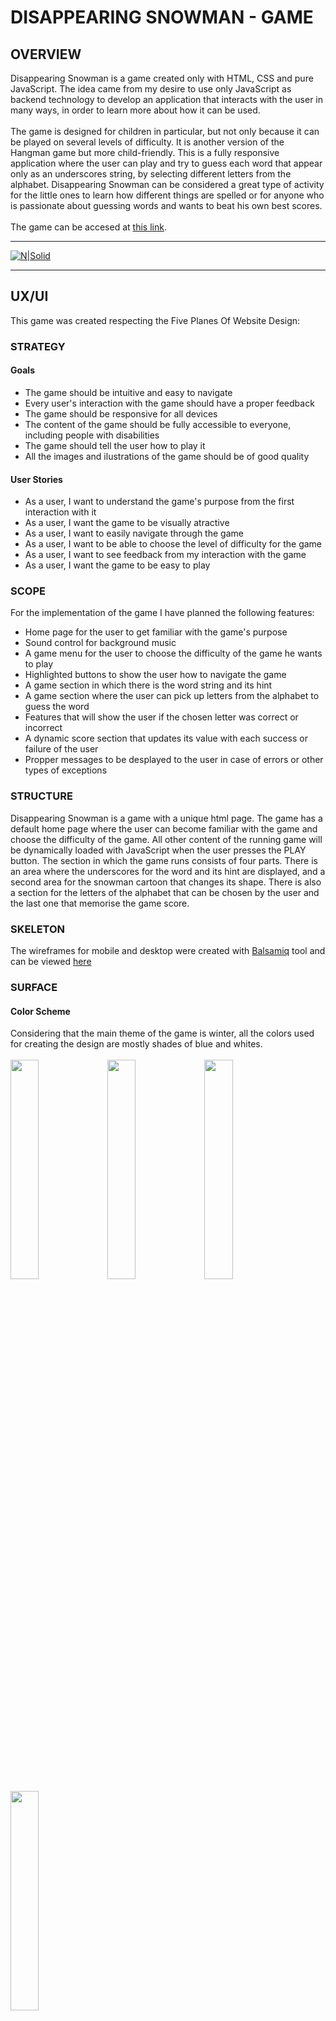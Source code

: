 # DISAPPEARING SNOWMAN - GAME
## OVERVIEW
Disappearing Snowman is a game created only with HTML, CSS and pure JavaScript. The idea came from my desire to use only JavaScript as backend technology to develop an application that interacts with the user in many ways, in order to learn more about how it can be used.<br><br>
The game is designed for children in particular, but not only because it can be played on several levels of difficulty. It is another version of the Hangman game but more child-friendly. This is a fully responsive application where the user can play and try to guess each word that appear only as an underscores string, by selecting different letters from the alphabet.
Disappearing Snowman can be considered a great type of activity for the little ones to learn how different things are spelled or for anyone who is passionate about guessing words and wants to beat his own best scores.
<br><br>
The game can be accesed at [this link](https://useriasminna.github.io/disappearing-snowman-game/).<br>
<hr>

[![N|Solid](assets/images/devices.png)](assets/images/devices.png)
<hr>

## UX/UI
This game was created respecting the Five Planes Of Website Design:<br>

### STRATEGY
#### Goals<br>
* The game should be intuitive and easy to navigate<br>
* Every user's interaction with the game should have a proper feedback<br>
* The game should be responsive for all devices<br>
* The content of the game should be fully accessible to everyone, including people with disabilities<br>
* The game should tell the user how to play it<br>
* All the images and ilustrations of the game should be of good quality<br>

#### User Stories<br>
* As a user, I want to understand the game's purpose from the first interaction with it<br>
* As a user, I want the game to be visually atractive<br>
* As a user, I want to easily navigate through the game<br>
* As a user, I want to be able to choose the level of difficulty for the game<br>
* As a user, I want to see feedback from my interaction with the game<br>
* As a user, I want the game to be easy to play<br>

### SCOPE<br>
For the implementation of the game I have planned the following features:

* Home page for the user to get familiar with the game's purpose
* Sound control for background music
* A game menu for the user to choose the difficulty of the game he wants to play
* Highlighted buttons to show the user how to navigate the game
* A game section in which there is the word string and its hint
* A game section where the user can pick up letters from the alphabet to guess the word
* Features that will show the user if the chosen letter was correct or incorrect
* A dynamic score section that updates its value with each success or failure of the user
* Propper messages to be desplayed to the user in case of errors or other types of exceptions

### STRUCTURE<br>
Disappearing Snowman is a game with a unique html page. The game has a default home page where the user can become familiar with the game and choose the difficulty of the game. All other content of the running game will be dynamically loaded with JavaScript when the user presses the PLAY button.
The section in which the game runs consists of four parts.
There is an area where the underscores for the word and its hint are displayed, and a second area for the snowman cartoon that changes its shape. There is also a section for the letters of the alphabet that can be chosen by the user and the last one that memorise the game score.

  
### SKELETON<br>
The wireframes for mobile and desktop were created with [Balsamiq](https://balsamiq.com/) tool and can be viewed [here](assets/wireframes/wireframes.pdf)<br>

### SURFACE<br>
#### Color Scheme
Considering that the main theme of the game is winter, all the colors used for creating the design are mostly shades of blue and whites.<br><br>
<img src="assets/images/blue4.PNG" width="30%">
<img src="assets/images/blue1.PNG" width="30%">
<img src="assets/images/blue2.PNG" width="30%">
<img src="assets/images/blue3.PNG" width="30%">

 Also, the main character of the game is a smiling snowman which is built, among others,from elements in purple and orange, shades also used for highliting buttons and other important elements.<br><br>
<img src="assets/images/purple.PNG" width="30%">
<img src="assets/images/orange.PNG" width="30%">


#### Images
* The snowman cartoon image is downloaded from [CLIPARTMAX](https://www.clipartmax.com/max/m2H7i8Z5G6Z5K9N4/)<br>
* The snowman from the running game is built from images as pieces of his body cut from the original cartoon, in order to fall one at a time<br>
* The game background image is downloaded from [WallpaperCave](https://wallpapercave.com/w/wp4667138) <br>

#### Fonts
* The fonts used in the game are Special Elite and Bangers and both were imported from [Google Fonts](https://fonts.google.com/)
<hr>

## FEATURES
All the actions that take place in the game are created after a clear structure and logic that is represented in this [Flowchart](assets/flowchart/Disappearing_Snowman_Flowchart.pdf). <br><br>
### EXISTING FEATURES<br>
This game has multiple features that were created to make it an easy and intuitive game to play for children and adults as well.
<br><br>
* When the game first loads the user will see the home page which has the role to familiarize him with the game.<br>
  The theme of the game can be easily understood from the winter background and the snowman character that is placed on the page. Also, the rules for the game were clearly written for everyone to understand.<br>
  <img src="assets/images/rules.PNG" width="40%">
  <img src="assets/images/home-snowman.png" width="20%">

* For a full experience, the game offers winter background sound as well which is set to be off by default but can be controled by the user.<br>
  <img src="assets/images/sound.PNG" width="30%">

* A very important feature is the menu in the home page with the difficulties options for the game. Once a level is chosen and the user press Play, the game content will be generated depending on the user's choice.<br>
  <img src="assets/images/menu.PNG" width="30%">


* These buttons are placed in the home page, as well in the game section and modals to help the user navigate easily through the game.<br>
  <img src="assets/images/play.PNG" width="30%">
  <img src="assets/images/buttons.PNG" width="30%">


* An important feature of the game is the one that displays the underscores string for the random word that the user has to guess. Every word comes with a hint to help the player, that will change every time the word is changing. The hint is actually a definition of the word get from the MerRiam Webster Dictionary API.<br>
  <img src="assets/images/word.PNG" width="30%">

* In order for the user to play there exists a feature that will let him chose a letter from the alphabet to complete the word. This is the most important feature because it decides what other features will be activated depending on the user's choice.<br>
  <img src="assets/images/letters.PNG" width="30%">


* Everytime a user makes a choice for the letter, either correct or incorrect, the game will give the user a feedback for his choice. When the letter its correct,the game will fill the word string with the letter and will change the snowman shape and decrease its life when its incorrect.<br>
  <img src="assets/images/word2.PNG" width="30%">
  <img src="assets/images/snowman1.PNG" width="30%">
  <img src="assets/images/snowman2.PNG" width="30%">


* Another important feature is the score element that updates its value everytime a player succeds or fails in guessing a word.<br>
    <img src="assets/images/score.PNG" width="30%">

* The game was created to be preventive for certain errors and it displays different messages to inform the user what is wrong or could happen.<br>
  <img src="assets/images/err1.PNG" width="30%">
  <img src="assets/images/err2.PNG" width="30%">
  <img src="assets/images/err3.PNG" width="30%">


### FUTURE FEATURES<br>
* Create a database with words and hints for each level to eliminate the possibility for the list of the words to end
* Filter the words by categories and let the user choose one of them before playing

<hr>

## UNFIXED BUGS OR ERRORS
* The definitions get from the Merriam Webster Dictionary API as hints for the words should be better filtered because some of them don't indicate the right sense of the word. Also, in order to make them shorter, I tried to delete parts of the definitions that comes after symbols like "-", ":" using JavaScript, but I noticed it doesn't always work properly and should be fixed.
* The game should have an <code>beforeunloaded</code> event to inform the user it will loose the game progress if he leaves the page.
<hr>

## TESTING
### USER STORY TESTING

<b>User Story: </b>As a user, I want to understand the game's purpose from the first interaction with it<br>
<b>Outcome: </b> When the user first loads the game will see different elements that indicate what type of game it is.<br>
The title sugerates the game's theme as the main action of it is happening around the idea of saving a snowman from melting, the main character is placed on the page as a cartoon of a snowman and there is a detailed description of the game rules to make everyone understand from the start how the game can be played. <br><br>
<b>User Story:</b>As a user, I want the game to be visually atractive<br>
<b>Outcome:</b>The background and every color used for creating the game design were chosed to sugerate the idea of winter.<br> The design was especially made to be attractive for the kids and not only.<br> There are no white spaces left and all the elements are in good contrasts.<br> The content passed the accessibility test and the report can be viewed [here](https://wave.webaim.org/report#/https://useriasminna.github.io/disappearing-snowman-game/index.html). <br><br>
<b>User Story:</b>As a user, I want to easily navigate through the game<br>
<b>Outcome:</b> In the home page and after the running game is loaded as well, there are multiple buttons and links that sugerates the user the right direction through the game. <br>
These buttons have sugestive text like: PLAY, START NEW GAME, TRY ANOTHER ONE, PLAY ANOTHER WORD.  </b><br><br>
<b>User Story:</b>As a user, I want to be able to choose the level of difficulty for the game<br>
<b>Outcome:</b> On the start page there is a menu available for the user where he can choose from three different type of game difficulties: easy, medium, hard. The selection of each one of these will generate different outcome for the game.<br><br>
<b>User Story:</b>As a user, I want to see feedback from my interaction with the game<br>
<b>Outcome:</b>Every element that is clickable have a hover effect and triggers different actions such as game loading, changing elements value on the page, displaying suggestive messages and modals content, redirects to external pages.<br><br>
<b>User Story:</b>As a user, I want the game to be easy to play<br>
<b>Outcome:</b>The game action flow is simple and intuitive. The user only have to pick up a level to start the game and try to guess the word by pressing letters from the keyboard. Every decision that he can make to change the word or start a new game is possible through the higlighted buttons always existent on the screen. <br><br>

### FEATURES TESTING
I have manually tested every feature of the game to make sure everything works properly.

<b>Feature:</b> Home page for the user to get familiar with the game's purpose<br>
<b>Testing:</b> I have opened the game and the first content that appears is suitable for this feature purpose.<br>
There is present a sugestive title whitch is also a hyperlink to the start page. This is set to trigger a modal for leaving the game but only when the game is active, when the user is in the start page, clicking the title will only refresh the page.I have tested this feature and it works properly.<br>
The subtitle makes refference to another very known game with simillar rules.<br>
  <img src="assets/images/title.PNG" width="40%">

On the screen can be found two more elements that sugerates the game's theme and purpose, a snowman cartoon and a text element with the game rules. I tested and they are visible on all screen sizes. <br>
  <img src="assets/images/rules.PNG" width="40%">
  <img src="assets/images/home-snowman.png" width="20%"><br><br>

<b>Feature:</b> Sound control for background music<br>
<b>Testing:</b> On start page I have implemented a method that will play and pause an audio file as background music for the game.<br>
I tested the feature and everytime I open the game the sound is off to give the user the possibility to control it.<br>
 When the user clicks the sound the icon will change to sugerate whether the sound plays or noT. Also the sound mentain its state when the game starts but gets back to its initial setting when the page is refreshed. This feature is tested and works fine.<br>
  <img src="assets/images/soundoff.PNG" width="20%">
  <img src="assets/images/soundon.PNG" width="20%"><br><br>

<b>Feature:</b> A game menu for the user to choose the difficulty of the game he wants to play<br>
<b>Testing:</b> I have implemented this feature to give the player the possibility to choose at which level he wants to play.<br>
On start page there is a menu with three different elements for level selection. For each element selected by the user there is a different style that applies to it to highlight the active element. The user can switch between levels and the style only remain active for the last one chosen.<br>
  <img src="assets/images/menu-active.PNG" width="50%"><br>
I have also tested the case in which the user hits the PLAY button without selecting a difficulty level and a warning appears to inform the user. The game doesn't start until a level is active.<br>
 <img src="assets/images/menu-warning.PNG" width="50%"><br><br>

<b>Feature:</b> Highlighted buttons to show the user how to navigate the game<br>
<b>Testing:</b> I have implemented different buttons with sugestive text that will sugerate the user exactly the action that he can do by pressing them.<br>
I have tested each one of the buttons and they all redirect the user to the right path.<br>

  * The <b>PLAY</b> button is set to replace the game Start page with the actual game and to generate its content depending on the level difficulty chose by the player. This action is visible in the value of the Difficulty element which is placed in the game-area to remember the user what level is he playing.<br>
  <img src="assets/images/menu-active.PNG" width="30%">
  <img src="assets/images/difficulty.PNG" width="30%"><br><br>

 * After hitting the PLAY button the game loads and other features are availabe. The <b>TITLE</b> its a hyperlink and redirects the user to the Start page but when the game mode is on, clicking on it will show a leaving page modal everytime to inform the player he will loose his progress. The modal gives the player the option to leave or stay in the game. This feature is tested and works on every device. <br>
  <img src="assets/images/leave-modal.PNG" width="30%"><br><br>

 * Another element very important for the game is <b>TRY ANOTHER ONE</b> button which gives the user the possibility to change the word that he plays without affecting the score. I tested this feature and everytime this button is active it will generate another random word and replace its matching underscores string in the game area, as well as its corresponding hint.<br>
  <img src="assets/images/new-word-btn.PNG" width="20%"><br><br>

 * To make the game complete I have implemented a button for the user to <b>START A NEW GAME</b>. This is linked to the start page and acts as the title because it displays the same leaving page modal when its clicked.<br>
  <img src="assets/images/new-game-btn.PNG" width="20%"><br><br>

<b>Feature:</b> A game section in which there is the word string and its hint<br>
<b>Testing:</b> This section elements are generated depending on the difficulty level selected.<br>
The word is randomly chosen from an array that includes only words matching the selected level. The word is represented in the game as a string that contains only underscores and spaces to give the player a clue about the number of characters. Also, the hint is set to be updated every time the word changes by making a request to get the word definition from Merriam Webster Dictionary API. It appears initially as a light icon which is set to be replaced by a string at the user's action of <code>click</code>. Everytime a new word is generated the hint comes back to its initial state.<br>
   <img src="assets/images/word.PNG" width="30%">
   <img src="assets/images/word2.PNG" width="30%"><br><br>
I have tested this feature on all devices and it works properly. When there are no more words in the list, the game displays a warning.<br> 
   <img src="assets/images/err2.PNG" width="30%"><br><br>

<b>Feature:</b> A game section where the user can pick up letters from the alphabet to guess the word<br>
<b>Testing:</b> I have implemented a keyboard for the user to choose the letters for completing the word.<br>
Every element of the keyboard is set to become invisible after being selected. I have manually tested each one of the letters to make sure the player will not be able to reselect or initiate any kind of action after clicking on them.<br>
   <img src="assets/images/letters.PNG" width="30%">
   <img src="assets/images/letters-incomplete.PNG" width="30%"><br><br>

<b>Feature:</b> Features that will show the user if the chosen letter was correct or incorrect<br>
<b>Testing:</b> When a keyboard element is selected there are two actions that can happen.<br>
When the letter is correct it is included in the word and when it is wrong the snowman cartoon will change its shape depending on the life remained.<br>
  <img src="assets/images/word2.PNG" width="30%">
   <img src="assets/images/snowman2.PNG" width="30%"><br><br>
Also, for each one of this actions a modal can be triggered if the word is completed or the snowman has no life left.<br>
I have manually tested every case to make sure this feature has no errors.<br>
  <img src="assets/images/success-modal.PNG" width="30%">
   <img src="assets/images/fail-modal.PNG" width="30%"><br><br>
<b>Feature:</b> A dynamic score section that updates its value with each success or failure of the user<br>
<b>Testing:</b> This feature was created to memorise the score of the game until another one begins. The values are updating every time the Success or Failure modal appears and the player choose the Play another word option.
I have tested the feature to see if it updates the score value in the right case and it gets back to its initial state every time a new game starts.<br>
   <img src="assets/images/score.PNG" width="30%">
   <img src="assets/images/score-update.PNG" width="30%"><br><br>

### VALIDATOR TESTING
#### Html
I validated the HTML code with the website URL using [HTML - W3C HTML Validator](https://validator.w3.org/#validate_by_uri+with_options)<br>
[![N|Solid](assets/images/html-validator.PNG)](assets/images/html-validator.PNG)<br><br>
#### Css
I validated the CSS code with the website URL using [CSS - Jigsaw CSS Validator](https://jigsaw.w3.org/css-validator/#validate_by_uri)<br>
[![N|Solid](assets/images/css-validator.PNG)](assets/images/css-validator.PNG)<br><br>
#### Lighthouse
I generated a Lighthouse report from the Chrome Browser to check that all the parameters get a high score.<br>
The report for desktop is bellow and it shows that all the paremeters have a score of 100.<br>
[![N|Solid](assets/images/lighthouse-report.PNG)](assets/images/lighthouse-report.PNG)<br><br>
The report for mobile showed that the Performance score may vary sometimes between 85 and 99.<br>
[![N|Solid](assets/images/lighthouse-mobile.PNG)](assets/images/lighthouse-mobile.PNG)<br><br>

#### Jshint
No errors were found when passing through the official [Jshint validator](https://jshint.com/)<br>
The following metrics were returned:<br>
  -There are 29 functions in this file.<br>
  -Function with the largest signature take 6 arguments, while the median is 0.<br>
  -Largest function has 27 statements in it, while the median is 5.<br>
  -The most complex function has a cyclomatic complexity value of 13 while the median is 2.<br><br>
I put the website through WAVE - accessibility evaluation tool.<br>
The Full Report can be found [here](https://wave.webaim.org/report#/https://useriasminna.github.io/disappearing-snowman-game/index.html).<br><br>

#### Responsiveness

For the responsiveness of the game I have used media queries to make the game design look good on all screen sizes.<br>
In my css code I have used the following breaking points:<br>
-min-width:480px<br>
-min-width:665px<br>
-min-width:801px<br>
-min-width:1281px<br>
-min-width:1025px<br>

The game was tested for different devices to make sure all the elements are in place. I was using Chrome dev tools to switch between all types of screens and all looks good.<br>
This is the list of devices the game was tested for:<br>
-Moto G4
-Iphone SE
-Iphone XR
-Iphone 11
-Iphone 5/SE
-Iphone 6/7/8
-Ipad Air
-Ipad Mini
-Pixel 5
-Surface Duo
-Surface Pro 7
-Nest Hub
-Nest Hub Max
-Samsung Galaxy S20 Ultra
-Samsung Galaxy S8
-Galaxy Note 2
-Galaxy Tab S4


Bellow can be seen the difference between mobile and desktop view.<br>
 While the running game design was pretty easy to adapt for different screens sizes, the start page elements are positioned different depending on the screen dimensions .<br>
   <img src="assets/images/mobile-start.PNG" width="20%">
   <img src="assets/images/desktop-start.PNG" width="50%"><br><br>
   <img src="assets/images/mobile-game.PNG" width="20%">
   <img src="assets/images/desktop-game.PNG" width="50%"><br><br>


<hr>

## DEPLOYMENT
### CREATING THE WEBSITE
This site was created using the [Code Institute Full Template](https://github.com/Code-Institute-Org/gitpod-full-template).
The steps were as following:
- Click the <i>Use this template</i> button
- A New Repository page will appear, write a Repository name and a short description and press <i>Create repository from template</i>
- Press the green Gitpod button to create your project workspace and start developing your website<br></br>
  
### DEPLOYING ON GITHUB PAGES
After finishing developing the site I deployed it on <b>Githup Pages</b> following the instructions:
- Go to <i>Settings</i>
- Scroll down to <i>Github Pages</i>
- From Source choose <i>main</i> and Save, this is the branch from where your site will be deployed
- A link to your website deployed will be generated<br></br>

### FORK THE REPOSITORY 
For creating a copy of the repository on your account and change it without affecting the original project, use<b>Fork</b> directly from GitHub:
- On [My Repository Page](https://github.com/useriasminna/mistik-events), press <i>Fork</i> in the top right of the page
- A forked version of my project will appear in your own repository<br></br>

### CLONE THE REPOSITORY
For creating a clone of the repository on your local machine, use<b>Clone</b>:
- On [My Repository Page](https://github.com/useriasminna/mistik-events), click the <i>Code</i> green button, right above the code window
- Chose from <i>HTTPS, SSH and GitClub CLI</i> format and copy (preferably <i>HTTPS</i>)
- In your <i>IDE</i> open <i>Git Bash</i>
- Enter the command <code>git clone</code> followed by the copied URL
- Your clone was created
<hr>

## CREDITS
* I have taken and adapted code for the css animations from [w3schools](https://www.w3schools.com/css/css3_animations.asp)
* The modals code was taken and adapted from [w3schools](https://www.w3schools.com/howto/howto_css_modals.asp)
* I have made the API request using informations from this [page](https://levelup.gitconnected.com/all-possible-ways-of-making-an-api-call-in-plain-javascript-c0dee3c11b8b)
* All the <code>box-shadow</code> properties I used were taken from [CSS Scan](https://getcssscan.com/css-box-shadow-examples)
* The audio file was taken from [Chosic](https://www.chosic.com/free-music/children/)
<hr>

## TOOLS
[GitHub](https://github.com/) - used for hosting the source code of the site and the deployed site on GitHub Pages<br>
[Gitpod Dev Environment](https://gitpod.io/) - used for developing the website<br>
[HTML - W3C HTML Validator](https://validator.w3.org/#validate_by_uri+with_options) - used for validating the HTML<br>
[CSS - Jigsaw CSS Validator](https://jigsaw.w3.org/css-validator/#validate_by_uri) - used for validating the CSS<br>
[JShint](https://jshint.com/) - used for validating the JavaScript file<br>
[WAVE](https://wave.webaim.org/) - used for checking the accessibility of the website<br>
[Favicon.io](https://favicon.io/) - used for generating the website favicon<br>
[Balsamiq](https://balsamiq.com/) - used for creating the wireframes<br>
[Diffchecker](https://www.diffchecker.com/) - used for comparing the code<br>
Chrome Lighthouse and Chrome Developer Tools  - used for checking performance of the website<br>
Paint 3D - used for editing the snowman's image

## ACKNOWLEDGEMENTS
-Code Institute for all the material and support offered<br>
-My mentor Ben Kavanagh for great tips and his willingness to help me as much as possible with the problems encountered during the development of the project<br>
-Slack community for great involvement in helping each other<br>
<hr>

